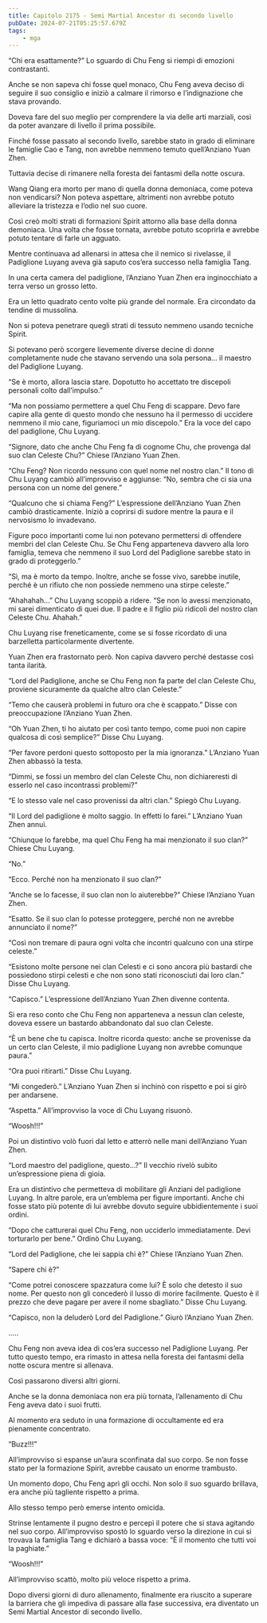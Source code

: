 ```yaml
---
title: Capitolo 2175 - Semi Martial Ancestor di secondo livello
pubDate: 2024-07-21T05:25:57.679Z
tags:
    - mga
---
```



“Chi era esattamente?” Lo sguardo di Chu Feng si riempì di emozioni contrastanti.

Anche se non sapeva chi fosse quel monaco, Chu Feng aveva deciso di seguire il suo consiglio e iniziò a calmare il rimorso e l’indignazione che stava provando.

Doveva fare del suo meglio per comprendere la via delle arti marziali, così da poter avanzare di livello il prima possibile.

Finché fosse passato al secondo livello, sarebbe stato in grado di eliminare le famiglie Cao e Tang, non avrebbe nemmeno temuto quell’Anziano Yuan Zhen.

Tuttavia decise di rimanere nella foresta dei fantasmi della notte oscura.

Wang Qiang era morto per mano di quella donna demoniaca, come poteva non vendicarsi? Non poteva aspettare, altrimenti non avrebbe potuto alleviare la tristezza e l’odio nel suo cuore.

Così creò molti strati di formazioni Spirit attorno alla base della donna demoniaca. Una volta che fosse tornata, avrebbe potuto scoprirla e avrebbe potuto tentare di farle un agguato.

Mentre continuava ad allenarsi in attesa che il nemico si rivelasse, il Padiglione Luyang aveva già saputo cos’era successo nella famiglia Tang.

In una certa camera del padiglione, l’Anziano Yuan Zhen era inginocchiato a terra verso un grosso letto.

Era un letto quadrato cento volte più grande del normale. Era circondato da tendine di mussolina.

Non si poteva penetrare quegli strati di tessuto nemmeno usando tecniche Spirit.

Si potevano però scorgere lievemente diverse decine di donne completamente nude che stavano servendo una sola persona… il maestro del Padiglione Luyang.

“Se è morto, allora lascia stare. Dopotutto ho accettato tre discepoli personali colto dall’impulso.”

“Ma non possiamo permettere a quel Chu Feng di scappare. Devo fare capire alla gente di questo mondo che nessuno ha il permesso di uccidere nemmeno il mio cane, figuriamoci un mio discepolo.” Era la voce del capo del padiglione, Chu Luyang.

“Signore, dato che anche Chu Feng fa di cognome Chu, che provenga dal suo clan Celeste Chu?” Chiese l’Anziano Yuan Zhen.

“Chu Feng? Non ricordo nessuno con quel nome nel nostro clan.” Il tono di Chu Luyang cambiò all’improvviso e aggiunse: “No, sembra che ci sia una persona con un nome del genere.”

“Qualcuno che si chiama Feng?” L’espressione dell’Anziano Yuan Zhen cambiò drasticamente. Iniziò a coprirsi di sudore mentre la paura e il nervosismo lo invadevano.

Figure poco importanti come lui non potevano permettersi di offendere membri del clan Celeste Chu. Se Chu Feng apparteneva davvero alla loro famiglia, temeva che nemmeno il suo Lord del Padiglione sarebbe stato in grado di proteggerlo.”

“Sì, ma è morto da tempo. Inoltre, anche se fosse vivo, sarebbe inutile, perché è un rifiuto che non possiede nemmeno una stirpe celeste.”

“Ahahahah…” Chu Luyang scoppiò a ridere. “Se non lo avessi menzionato, mi sarei dimenticato di quei due. Il padre e il figlio più ridicoli del nostro clan Celeste Chu. Ahahah.”

Chu Luyang rise freneticamente, come se si fosse ricordato di una barzelletta particolarmente divertente.

Yuan Zhen era frastornato però. Non capiva davvero perché destasse così tanta ilarità.

“Lord del Padiglione, anche se Chu Feng non fa parte del clan Celeste Chu, proviene sicuramente da qualche altro clan Celeste.”

“Temo che causerà problemi in futuro ora che è scappato.” Disse con preoccupazione l’Anziano Yuan Zhen.

“Oh Yuan Zhen, ti ho aiutato per così tanto tempo, come puoi non capire qualcosa di così semplice?” Disse Chu Luyang.

“Per favore perdoni questo sottoposto per la mia ignoranza.” L’Anziano Yuan Zhen abbassò la testa.

“Dimmi, se fossi un membro del clan Celeste Chu, non dichiareresti di esserlo nel caso incontrassi problemi?”

“E lo stesso vale nel caso provenissi da altri clan.” Spiegò Chu Luyang.

“Il Lord del padiglione è molto saggio. In effetti lo farei.” L’Anziano Yuan Zhen annuì.

“Chiunque lo farebbe, ma quel Chu Feng ha mai menzionato il suo clan?” Chiese Chu Luyang.

“No.”

“Ecco. Perché non ha menzionato il suo clan?”

“Anche se lo facesse, il suo clan non lo aiuterebbe?” Chiese l’Anziano Yuan Zhen.

“Esatto. Se il suo clan lo potesse proteggere, perché non ne avrebbe annunciato il nome?”

“Così non tremare di paura ogni volta che incontri qualcuno con una stirpe celeste.”

“Esistono molte persone nei clan Celesti e ci sono ancora più bastardi che possiedono stirpi celesti e che non sono stati riconosciuti dai loro clan.” Disse Chu Luyang.

“Capisco.” L’espressione dell’Anziano Yuan Zhen divenne contenta.

Si era reso conto che Chu Feng non apparteneva a nessun clan celeste, doveva essere un bastardo abbandonato dal suo clan Celeste.

“È un bene che tu capisca. Inoltre ricorda questo: anche se provenisse da un certo clan Celeste, il mio padiglione Luyang non avrebbe comunque paura.”

“Ora puoi ritirarti.” Disse Chu Luyang.

“Mi congederò.” L’Anziano Yuan Zhen si inchinò con rispetto e poi si girò per andarsene.

“Aspetta.” All’improvviso la voce di Chu Luyang risuonò.

“Woosh!!!”

Poi un distintivo volò fuori dal letto e atterrò nelle mani dell’Anziano Yuan Zhen.

“Lord maestro del padiglione, questo…?” Il vecchio rivelò subito un’espressione piena di gioia.

Era un distintivo che permetteva di mobilitare gli Anziani del padiglione Luyang. In altre parole, era un’emblema per figure importanti. Anche chi fosse stato più potente di lui avrebbe dovuto seguire ubbidientemente i suoi ordini.

“Dopo che catturerai quel Chu Feng, non ucciderlo immediatamente. Devi torturarlo per bene.” Ordinò Chu Luyang.

“Lord del Padiglione, che lei sappia chi è?” Chiese l’Anziano Yuan Zhen.

“Sapere chi è?”

“Come potrei conoscere spazzatura come lui? È solo che detesto il suo nome. Per questo non gli concederò il lusso di morire facilmente. Questo è il prezzo che deve pagare per avere il nome sbagliato.” Disse Chu Luyang.

“Capisco, non la deluderò Lord del Padiglione.” Giurò l’Anziano Yuan Zhen.

…..

Chu Feng non aveva idea di cos’era successo nel Padiglione Luyang. Per tutto questo tempo, era rimasto in attesa nella foresta dei fantasmi della notte oscura mentre si allenava.

Così passarono diversi altri giorni.

Anche se la donna demoniaca non era più tornata, l’allenamento di Chu Feng aveva dato i suoi frutti.

Al momento era seduto in una formazione di occultamente ed era pienamente concentrato.

“Buzz!!!”

All’improvviso si espanse un’aura sconfinata dal suo corpo. Se non fosse stato per la formazione Spirit, avrebbe causato un enorme trambusto.

Un momento dopo, Chu Feng aprì gli occhi. Non solo il suo sguardo brillava, era anche più tagliente rispetto a prima.

Allo stesso tempo però emerse intento omicida.

Strinse lentamente il pugno destro e percepì il potere che si stava agitando nel suo corpo. All’improvviso spostò lo sguardo verso la direzione in cui si trovava la famiglia Tang e dichiarò a bassa voce: “È il momento che tutti voi la paghiate.”

“Woosh!!!”

All’improvviso scattò, molto più veloce rispetto a prima.

Dopo diversi giorni di duro allenamento, finalmente era riuscito a superare la barriera che gli impediva di passare alla fase successiva, era diventato un Semi Martial Ancestor di secondo livello.

